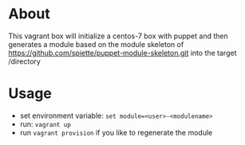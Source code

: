 # About
This vagrant box will initialize a centos-7 box with puppet and then generates a module based on the module skeleton 
of https://github.com/spiette/puppet-module-skeleton.git into the target /directory 

# Usage
* set environment variable: `set module=<user>-<modulename>`
* run: `vagrant up`
* run `vagrant provision` if you like to regenerate the module